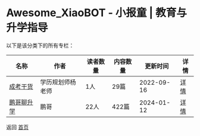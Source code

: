 # Awesome_XiaoBOT - 小报童 | 教育与升学指导

以下是该分类下的所有专栏：

| 名称 | 作者 | 读者数量 | 内容数量 | 更新时间 | 详情 |
|------|------|----------|----------|----------|------|
| [成考干货](https://xiaobot.net/p/crgkgh?refer=0b133df9-27dc-423b-8101-639049001c13) | 学历规划师杨老师 | 1人 | 29篇 |  2022-09-16 | [详情](data/crgkgh.md) |
| [鹏哥聊升学](https://xiaobot.net/p/sdp153?refer=0b133df9-27dc-423b-8101-639049001c13) | 鹏哥 | 22人 | 422篇 |  2024-01-12 | [详情](data/sdp153.md) |


返回 [首页](../README.md)
